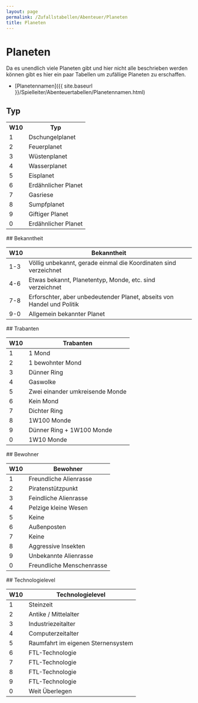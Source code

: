 ```yaml
---
layout: page
permalink: /Zufallstabellen/Abenteuer/Planeten
title: Planeten
---
```


# Planeten

Da es unendlich viele Planeten gibt und hier nicht alle beschrieben werden können gibt es hier ein paar Tabellen um zufällige Planeten zu erschaffen.

- [Planetennamen]({{ site.baseurl }}/Spielleiter/Abenteuertabellen/Planetennamen.html)

## Typ

<table>
<tbody>
<tr><th>W10</th><th>Typ</th></tr>
<tr><td>1</td><td>Dschungelplanet</td></tr>
<tr><td>2</td><td>Feuerplanet</td></tr>
<tr><td>3</td><td>Wüstenplanet</td></tr>
<tr><td>4</td><td>Wasserplanet</td></tr>
<tr><td>5</td><td>Eisplanet</td></tr>
<tr><td>6</td><td>Erdähnlicher Planet</td></tr>
<tr><td>7</td><td>Gasriese</td></tr>
<tr><td>8</td><td>Sumpfplanet</td></tr>
<tr><td>9</td><td>Giftiger Planet</td></tr>
<tr><td>0</td><td>Erdähnlicher Planet</td></tr>
</tbody>
</table>
## Bekanntheit

<table>
<thead>
<tr><th>W10</th><th>Bekanntheit</th></tr>
</thead>
<tbody>
<tr><td> 1-3</td><td>Völlig unbekannt, gerade einmal die Koordinaten sind verzeichnet</td></tr>
<tr><td> 4-6</td><td>Etwas bekannt, Planetentyp, Monde, etc. sind verzeichnet</td></tr>
<tr><td> 7-8</td><td>Erforschter, aber unbedeutender Planet, abseits von Handel und Politik</td></tr>
<tr><td> 9-0</td><td>Allgemein bekannter Planet</td></tr>
</tbody>
</table>
## Trabanten

<table>
<thead>
<tr><th>W10</th><th>Trabanten</th></tr>
</thead>
<tbody>
<tr><td>1</td><td>1 Mond</td></tr>
<tr><td>2</td><td>1 bewohnter Mond</td></tr>
<tr><td>3</td><td>Dünner Ring</td></tr>
<tr><td>4</td><td>Gaswolke</td></tr>
<tr><td>5</td><td>Zwei einander umkreisende Monde</td></tr>
<tr><td>6</td><td>Kein Mond</td></tr>
<tr><td>7</td><td>Dichter Ring</td></tr>
<tr><td>8</td><td>1W100 Monde</td></tr>
<tr><td>9</td><td>Dünner Ring + 1W100 Monde</td></tr>
<tr><td>0</td><td>1W10 Monde</td></tr>
</tbody>
</table>
## Bewohner

<table>
<thead>
<tr><th>W10</th><th>Bewohner</th></tr>
</thead>
<tbody>
<tr><td>1</td><td>Freundliche Alienrasse</td></tr>
<tr><td>2</td><td>Piratenstützpunkt</td></tr>
<tr><td>3</td><td>Feindliche Alienrasse</td></tr>
<tr><td>4</td><td>Pelzige kleine Wesen</td></tr>
<tr><td>5</td><td>Keine</td></tr>
<tr><td>6</td><td>Außenposten</td></tr>
<tr><td>7</td><td>Keine</td></tr>
<tr><td>8</td><td>Aggressive Insekten</td></tr>
<tr><td>9</td><td>Unbekannte Alienrasse</td></tr>
<tr><td>0</td><td>Freundliche Menschenrasse</td></tr>
</tbody>
</table>
## Technologielevel

<table>
<thead>
<tr><th>W10</th><th>Technologielevel</th></tr>
</thead>
<tbody>
<tr><td>1</td><td>Steinzeit</td></tr>
<tr><td>2</td><td>Antike / Mittelalter</td></tr>
<tr><td>3</td><td>Industriezeitalter</td></tr>
<tr><td>4</td><td>Computerzeitalter</td></tr>
<tr><td>5</td><td>Raumfahrt im eigenen Sternensystem</td></tr>
<tr><td>6</td><td>FTL-Technologie</td></tr>
<tr><td>7</td><td>FTL-Technologie</td></tr>
<tr><td>8</td><td>FTL-Technologie</td></tr>
<tr><td>9</td><td>FTL-Technologie</td></tr>
<tr><td>0</td><td>Weit Überlegen</td></tr>
</tbody>
</table>
